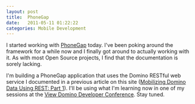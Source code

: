 ```yaml
---
layout: post
title:  PhoneGap
date:   2011-05-11 01:22:22
categories: Mobile Development
---
```

I started working with [PhoneGap](http://www.phonegap.com) today. I've been poking around the framework for a while now and I finally got around to actually working with it. As with most Open Source projects, I find that the documentation is sorely lacking.

I'm building a PhoneGap application that uses the Domino RESTful web service I documented in a previous article on this site ([Mobilizing Domino Data Using REST: Part 1](index.php/domino/domino-rest.html)). I'll be using what I'm learning now in one of my sessions at the [View Domino Developer Conference](http://www.lotusdeveloper2011.com/). Stay tuned.